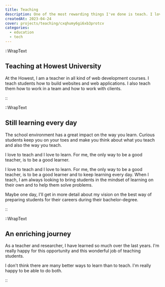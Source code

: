 ```yaml
---
title: Teaching
description: One of the most rewarding things I've done is teach. I love to help students get the most out of their education and to help them find their passion.
createdAt: 2023-04-24
cover: projects/teaching/cxqhumy6gi6xb3protcv
categories:
  - education
  - tech
---
```


::WrapText

<h2 class="font-theme mb-6 text-3xl font-bold tracking-wide">Teaching at Howest University</h2>

<p>
At the Howest, I am a teacher in all kind of web development courses. I teach students how to build websites and web applications. I also teach them how to work in a team and how to work with clients.
</p>

::

::WrapText

<h2 class="font-theme mb-6 text-3xl font-bold tracking-wide">Still learning every day</h2>

<p class="mb-6">
The school environment has a great impact on the way you learn. Curious students keep you on your toes and make you think about what you teach and also the way you teach.</p>

<Quote>I love to teach and I love to learn. For me, the only way to be a good teacher, is to be a good learner.</Quote>

<p class="mb-6">I love to teach and I love to learn. For me, the only way to be a good teacher, is to be a good learner and to keep learning every day. When I teach, I am always looking to bring students in the mindset of learning on their own and to help them solve problems.
</p>

<p>Maybe one day, I'll get in more detail about my vision on the best way of preparing students for their careers during their bachelor-degree.</p>

::

::WrapText

<h2 class="font-theme mb-6 text-3xl font-bold tracking-wide">An enriching journey</h2>

<p>As a teacher and researcher, I have learned so much over the last years. I'm really happy for this opportunity and this wonderful job of teaching students.</p>
<p>I don't think there are many better ways to learn than to teach. I'm really happy to be able to do both.</p>

::
